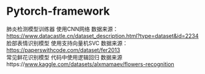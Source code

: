 # Pytorch-framework
肺炎检测模型训练器 使用CNN网络
数据来源：https://www.datacastle.cn/dataset_description.html?type=dataset&id=2234  
脸部表情识别模型 使用支持向量机SVC
数据来源：https://paperswithcode.com/dataset/fer2013  
常见鲜花识别模型 代码中使用逻辑回归
数据来源https://www.kaggle.com/datasets/alxmamaev/flowers-recognition
